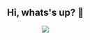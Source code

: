 <div style="text-align:center">
<h2 align="center">Hi, whats's up? 👋</h2>


<p align="center">
<img src="https://media.giphy.com/media/w2KHfIlI3V7bi/giphy.gif" />
</p>

</div>
